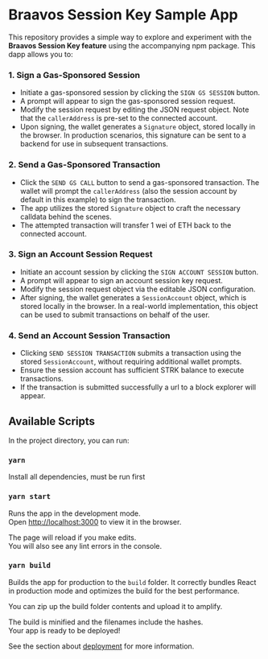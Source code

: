# Braavos Session Key Sample App

This repository provides a simple way to explore and experiment with the **Braavos Session Key feature** using the accompanying npm package. This dapp allows you to:

### 1. **Sign a Gas-Sponsored Session**
- Initiate a gas-sponsored session by clicking the `SIGN GS SESSION` button.
- A prompt will appear to sign the gas-sponsored session request.
- Modify the session request by editing the JSON request object. Note that the `callerAddress` is pre-set to the connected account.
- Upon signing, the wallet generates a `Signature` object, stored locally in the browser. In production scenarios, this signature can be sent to a backend for use in subsequent transactions.

### 2. **Send a Gas-Sponsored Transaction**
- Click the `SEND GS CALL` button to send a gas-sponsored transaction. The wallet will prompt the `callerAddress` (also the session account by default in this example) to sign the transaction.
- The app utilizes the stored `Signature` object to craft the necessary calldata behind the scenes.
- The attempted transaction will transfer 1 wei of ETH back to the connected account.

### 3. **Sign an Account Session Request**
- Initiate an account session by clicking the `SIGN ACCOUNT SESSION` button.
- A prompt will appear to sign an account session key request.
- Modify the session request object via the editable JSON configuration.
- After signing, the wallet generates a `SessionAccount` object, which is stored locally in the browser. In a real-world implementation, this object can be used to submit transactions on behalf of the user.

### 4. **Send an Account Session Transaction**
- Clicking `SEND SESSION TRANSACTION` submits a transaction using the stored `SessionAccount`, without requiring additional wallet prompts.
- Ensure the session account has sufficient STRK balance to execute transactions.
- If the transaction is submitted successfully a url to a block explorer will appear.

## Available Scripts

In the project directory, you can run:

### `yarn`

Install all dependencies, must be run first

### `yarn start`

Runs the app in the development mode.\
Open [http://localhost:3000](http://localhost:3000) to view it in the browser.

The page will reload if you make edits.\
You will also see any lint errors in the console.

### `yarn build`

Builds the app for production to the `build` folder.
It correctly bundles React in production mode and optimizes the build for the best performance.

You can zip up the build folder contents and upload it to amplify.

The build is minified and the filenames include the hashes.\
Your app is ready to be deployed!

See the section about
[deployment](https://facebook.github.io/create-react-app/docs/deployment) for more
information.
